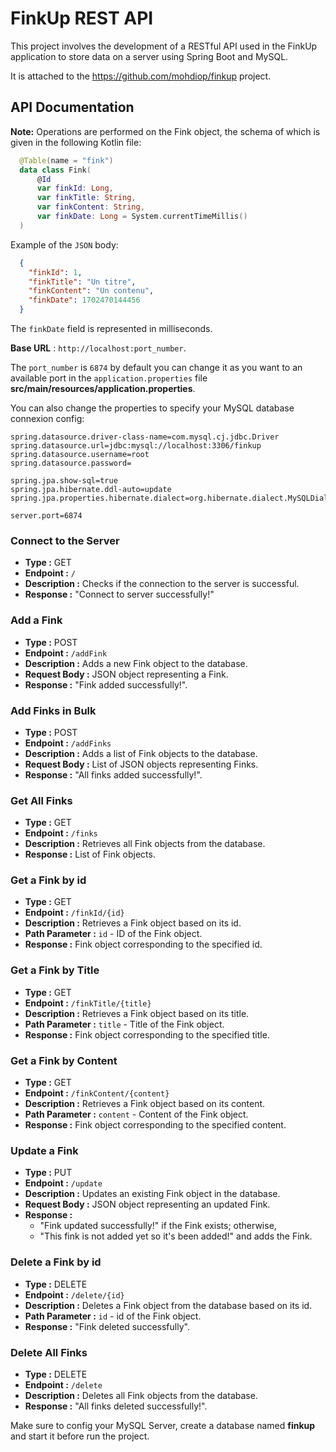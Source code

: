 # FinkUp REST API

This project involves the development of a RESTful API used in the FinkUp application to store data on a server using Spring Boot and MySQL.

It is attached to the https://github.com/mohdiop/finkup project.

## API Documentation
**Note:** Operations are performed on the Fink object, the schema of which is given in the following Kotlin file:
  ```kotlin
    @Table(name = "fink")
    data class Fink(
        @Id
        var finkId: Long,
        var finkTitle: String,
        var finkContent: String,
        var finkDate: Long = System.currentTimeMillis()
    )
  ```
  Example of the `JSON` body:
  ```json
    {
      "finkId": 1,
      "finkTitle": "Un titre",
      "finkContent": "Un contenu",
      "finkDate": 1702470144456
    }
  ```
  The `finkDate` field is represented in milliseconds.

**Base URL** : `http://localhost:port_number`.

The `port_number` is `6874` by default you can change it as you want to an available port in the `application.properties` file **src/main/resources/application.properties**.

You can also change the properties to specify your MySQL database connexion config:
```properties
spring.datasource.driver-class-name=com.mysql.cj.jdbc.Driver
spring.datasource.url=jdbc:mysql://localhost:3306/finkup
spring.datasource.username=root
spring.datasource.password=

spring.jpa.show-sql=true
spring.jpa.hibernate.ddl-auto=update
spring.jpa.properties.hibernate.dialect=org.hibernate.dialect.MySQLDialect

server.port=6874
```

### Connect to the Server

- **Type :** GET
- **Endpoint :** `/`
- **Description :** Checks if the connection to the server is successful.
- **Response :** "Connect to server successfully!"

### Add a Fink

- **Type :** POST
- **Endpoint :** `/addFink`
- **Description :** Adds a new Fink object to the database.
- **Request Body :** JSON object representing a Fink.
- **Response :** "Fink added successfully!".

### Add Finks in Bulk

- **Type :** POST
- **Endpoint :** `/addFinks`
- **Description :** Adds a list of Fink objects to the database.
- **Request Body :** List of JSON objects representing Finks.
- **Response :** "All finks added successfully!".

### Get All Finks

- **Type :** GET
- **Endpoint :** `/finks`
- **Description :** Retrieves all Fink objects from the database.
- **Response :** List of Fink objects.

### Get a Fink by id

- **Type :** GET
- **Endpoint :** `/finkId/{id}`
- **Description :** Retrieves a Fink object based on its id.
- **Path Parameter :** `id` - ID of the Fink object.
- **Response :** Fink object corresponding to the specified id.

### Get a Fink by Title

- **Type :** GET
- **Endpoint :** `/finkTitle/{title}`
- **Description :** Retrieves a Fink object based on its title.
- **Path Parameter :** `title` - Title of the Fink object.
- **Response :** Fink object corresponding to the specified title.

### Get a Fink by Content

- **Type :** GET
- **Endpoint :** `/finkContent/{content}`
- **Description :** Retrieves a Fink object based on its content.
- **Path Parameter :** `content` - Content of the Fink object.
- **Response :** Fink object corresponding to the specified content.

### Update a Fink

- **Type :** PUT
- **Endpoint :** `/update`
- **Description :** Updates an existing Fink object in the database.
- **Request Body :** JSON object representing an updated Fink.
- **Response :**
  - "Fink updated successfully!" if the Fink exists; otherwise,
  - "This fink is not added yet so it's been added!" and adds the Fink.

### Delete a Fink by id

- **Type :** DELETE
- **Endpoint :** `/delete/{id}`
- **Description :** Deletes a Fink object from the database based on its id.
- **Path Parameter :** `id` - id of the Fink object.
- **Response :** "Fink deleted successfully".

### Delete All Finks

- **Type :** DELETE
- **Endpoint :** `/delete`
- **Description :** Deletes all Fink objects from the database.
- **Response :** "All finks deleted successfully!".

Make sure to config your MySQL Server, create a database named **finkup** and start it before run the project.
